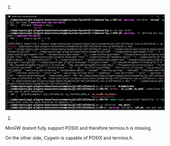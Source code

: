 1.

![](/images/2023-02-04-18-42-48-image.png)

2.

MinGW doesnt fully support POSIX and therefore termios.h is missing.

On the other side, Cygwin is capable of POSIX and termios.h.


